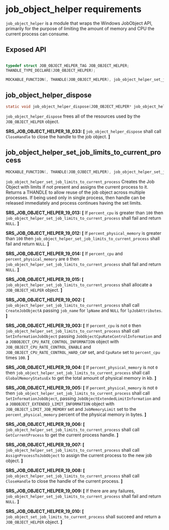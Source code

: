 # job_object_helper requirements

`job_object_helper` is a module that wraps the Windows JobObject API, primarily for the purpose of limiting the amount of memory and CPU the current process can consume.

## Exposed API
```c

typedef struct JOB_OBJECT_HELPER_TAG JOB_OBJECT_HELPER;
THANDLE_TYPE_DECLARE(JOB_OBJECT_HELPER);

MOCKABLE_FUNCTION(, THANDLE(JOB_OBJECT_HELPER), job_object_helper_set_job_limits_to_current_process, const char*, job_name, uint32_t, percent_cpu, uint32_t, percent_physical_memory);
```

## job_object_helper_dispose
```c
static void job_object_helper_dispose(JOB_OBJECT_HELPER* job_object_helper);
```
`job_object_helper_dispose` frees all of the resources used by the `JOB_OBJECT_HELPER` object.

**SRS_JOB_OBJECT_HELPER_18_033: [** `job_object_helper_dispose` shall call `CloseHandle` to close the handle to the job object. **]**


## job_object_helper_set_job_limits_to_current_process
```c
MOCKABLE_FUNCTION(, THANDLE(JOB_OJBECT_HELPER), job_object_helper_set_job_limits_to_current_process, const char*, job_name, uint32_t, percent_cpu, uint32_t, percent_physical_memory);
```
`job_object_helper_set_job_limits_to_current_process` Creates the Job Object with limits if not present and assigns the current process to it. Returns a THANDLE to allow reuse of the job object across multiple processes. If being used only in single process, then handle can be released immediately and process continues having the set limits.

**SRS_JOB_OBJECT_HELPER_19_013: [** If `percent_cpu` is greater than `100` then `job_object_helper_set_job_limits_to_current_process` shall fail and return `NULL`. **]**

**SRS_JOB_OBJECT_HELPER_19_012: [** If `percent_physical_memory` is greater than `100` then `job_object_helper_set_job_limits_to_current_process` shall fail and return `NULL`. **]**

**SRS_JOB_OBJECT_HELPER_19_014: [** If `percent_cpu` and `percent_physical_memory` are `0` then `job_object_helper_set_job_limits_to_current_process` shall fail and return `NULL`. **]**

**SRS_JOB_OBJECT_HELPER_19_015: [** `job_object_helper_set_job_limits_to_current_process` shall allocate a `JOB_OBJECT_HELPER` object. **]**

**SRS_JOB_OBJECT_HELPER_19_002: [** `job_object_helper_set_job_limits_to_current_process` shall call `CreateJobObjectA` passing `job_name` for `lpName` and `NULL` for `lpJobAttributes`. **]**

**SRS_JOB_OBJECT_HELPER_19_003: [** If `percent_cpu` is not `0` then `job_object_helper_set_job_limits_to_current_process` shall call `SetInformationJobObject` passing `JobObjectCpuRateControlInformation` and a `JOBOBJECT_CPU_RATE_CONTROL_INFORMATION` object with `JOB_OBJECT_CPU_RATE_CONTROL_ENABLE` and `JOB_OBJECT_CPU_RATE_CONTROL_HARD_CAP` set, and `CpuRate` set to `percent_cpu` times `100`. **]**

**SRS_JOB_OBJECT_HELPER_19_004: [** If `percent_physical_memory` is not `0` then `job_object_helper_set_job_limits_to_current_process` shall call `GlobalMemoryStatusEx` to get the total amount of physical memory in kb. **]**

**SRS_JOB_OBJECT_HELPER_19_005: [** If `percent_physical_memory` is not `0` then `job_object_helper_set_job_limits_to_current_process` shall call `SetInformationJobObject`, passing `JobObjectExtendedLimitInformation` and a `JOBOBJECT_EXTENDED_LIMIT_INFORMATION` object with `JOB_OBJECT_LIMIT_JOB_MEMORY` set and `JobMemoryLimit` set to the `percent_physical_memory` percent of the physical memory in bytes. **]**

**SRS_JOB_OBJECT_HELPER_19_006: [** `job_object_helper_set_job_limits_to_current_process` shall call `GetCurrentProcess` to get the current process handle. **]**

**SRS_JOB_OBJECT_HELPER_19_007: [** `job_object_helper_set_job_limits_to_current_process` shall call `AssignProcessToJobObject` to assign the current process to the new job object. **]**

**SRS_JOB_OBJECT_HELPER_19_008: [** `job_object_helper_set_job_limits_to_current_process` shall call `CloseHandle` to close the handle of the current process. **]**

**SRS_JOB_OBJECT_HELPER_19_009: [** If there are any failures, `job_object_helper_set_job_limits_to_current_process` shall fail and return `NULL`. **]**

**SRS_JOB_OBJECT_HELPER_19_010: [** `job_object_set_job_limits_to_current_process` shall succeed and return a `JOB_OBJECT_HELPER` object. **]**
